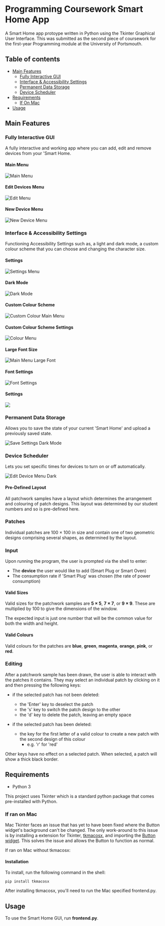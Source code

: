 # Programming Coursework Smart Home App

A Smart Home app protoype written in Python using the Tkinter Graphical User Interface. This was submitted as the second piece of coursework for the first-year Programming module at the University of Portsmouth.

## Table of contents

- [Main Features](#main-features)
  - [Fully Interactive GUI ](#fully-interactive-gui )
  - [Interface & Accessibility Settings](#Interface-&-Accessibility-Settings)
  - [Permanent Data Storage](#Permanent-Data-Storage)
  - [Device Scheduler](#Device-Scheduler)
- [Requirements](#Requirements)
  - [If On Mac](#If-ran-on-Mac)
- [Usage](#usage)

## Main Features

### Fully Interactive GUI 

A fully interactive and working app where you can add, edit and remove devices from your 'Smart Home.

#### Main Menu
![Main Menu](./README-images/menu.png)

#### Edit Devices Menu
![Edit Menu](./README-images/edit-device.png)

#### New Device Menu
![New Device Menu](./README-images/new-device.png)

### Interface & Accessibility Settings

Functioning Accessibility Settings such as, a light and dark mode, a custom colour scheme that you can choose and changing the character size.

#### Settings
![Settings Menu](./README-images/settings.png)

#### Dark Mode
![Dark Mode](./README-images/menu-dark.png)

#### Custom Colour Scheme
![Custom Colour Main Menu](./README-images/menu-custom.png)

#### Custom Colour Scheme Settings
![Colour Menu](./README-images/choose-colour-custom.png)

#### Large Font Size
![Main Menu Large Font](./README-images/menu-font.png)

#### Font Settings
![Font Settings](./README-images/setting-font.png)

#### Settings
![](./README-images/)


### Permanent Data Storage

Allows you to save the state of your current 'Smart Home' and upload a previously saved state.

![Save Settings Dark Mode](./README-images/save-settings-dark.png)

### Device Scheduler

Lets you set specific times for devices to turn on or off automatically.

![Edit Device Menu Dark](./README-images/edit-device-dark.png)

#### Pre-Defined Layout

All patchwork samples have a layout which determines the arrangement and colouring of patch designs. This layout was determined by our student numbers and so is pre-defined here.

### Patches

Individual patches are 100 × 100 in size and contain one of two geometric designs comprising several shapes, as determined by the layout.

### Input

Upon running the program, the user is prompted via the shell to enter:

* The __device__ the user would like to add (Smart Plug or Smart Oven)
* The consumption rate if 'Smart Plug' was chosen (the rate of power consumption)

#### Valid Sizes

Valid sizes for the patchwork samples are __5 × 5__, __7 × 7__, or __9 × 9__. These are multiplied by 100 to give the dimensions of the window.

The expected input is just one number that will be the common value for both the width and height.

#### Valid Colours

Valid colours for the patches are __blue__, __green__, __magenta__, __orange__, __pink__, or __red__.

### Editing

After a patchwork sample has been drawn, the user is able to interact with the patches it contains. They may select an individual patch by clicking on it and then pressing the following keys:

* if the selected patch has not been deleted:
    * the 'Enter' key to deselect the patch
    * the 's' key to switch the patch design to the other
    * the 'd' key to delete the patch, leaving an empty space
    
* if the selected patch has been deleted:
    * the key for the first letter of a valid colour to create a new patch with the second design of this colour
        * e.g. 'r' for 'red'

Other keys have no effect on a selected patch. When selected, a patch will show a thick black border.

## Requirements

* Python 3

This project uses Tkinter which is a standard python package that comes pre-installed with Python.

### If ran on Mac

Mac Tkinter faces an issue that has yet to have been fixed where the Button widget's background can't be changed. The only work-around to this issue is by installing a extension for Tkinter, [tkmacosx](https://pypi.org/project/tkmacosx/), and importing the [Button widget](https://github.com/Saadmairaj/tkmacosx#button-widget). This solves the issue and allows the Button to function as normal.

If ran on Mac without tkmacosx:


#### Installation

To install, run the following command in the shell:

```
pip install tkmacosx
```

After installing tkmacosx, you'll need to run the Mac specified frontend.py.

## Usage

To use the Smart Home GUI, run __frontend.py__.
